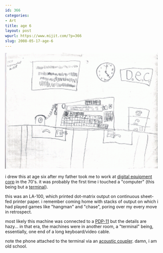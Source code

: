 ```yaml
---
id: 366
categories:
- Art
title: age 6
layout: post
wpurl: https://www.mijit.com/?p=366
slug: 2008-05-17-age-6
---
```

<a href='/images/2008/05/dec.gif'><img src="/images/2008/05/dec-300x228.gif" alt="" title="dec" width="500" height="381" class="alignnone size-medium wp-image-367" /></a>

i drew this at age six after my father took me to work at <a href="https://en.wikipedia.org/wiki/Digital_Equipment_Company">digital equipment corp</a> in the 70's. it was probably the first time i touched a "computer" (this being but a <a href="https://en.wikipedia.org/wiki/Computer_terminal">terminal</a>).

this was an LA-100, which printed dot-matrix output on continuous sheet-fed printer paper. i remember coming home with stacks of output on which i had played games like "hangman" and "chase", poring over my every move in retrospect.

most likely this machine was connected to a <a href="https://en.wikipedia.org/wiki/PDP-11">PDP-11</a> but the details are hazy...  in that era, the machines were in another room, a "terminal" being, essentially, one end of a long keyboard/video cable.

note the phone attached to the terminal via an <a href="https://en.wikipedia.org/wiki/Acoustic_coupler">acoustic coupler</a>. damn, i am old school. 
